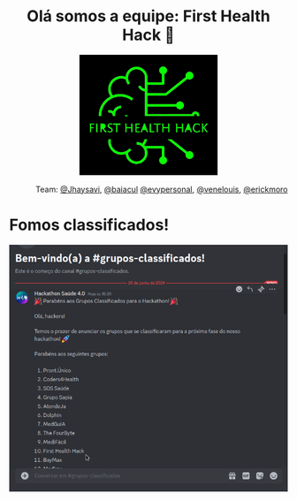 <h1 align="center">Olá somos a equipe: First Health Hack 👋 </h1>

<p align="center">
<img src="fhh.webp" width="250px">
</p>

<!-- by: <a href="https://github.com/evypersonal">@evypersonal</a>  -->

<p align="right">Team: <a href="https://github.com/Jhaysavi">@Jhaysavi</a>, <a href="https://github.com/baiacul">@baiacul</a> <a href="https://github.com/evypersonal">@evypersonal</a>, <a href="https://github.com/venelouis">@venelouis</a>, <a href="https://github.com/erickmoro">@erickmoro</a></p>

<h1 align="left"> Fomos classificados!</h1>
<p align="center">
<img src="classificados.png">
</p>
<!-- (primeira logo) <img src="img.webp">








<!--

**Here are some ideas to get you started:**

🙋‍♀️ A short introduction - what is your organization all about?
🌈 Contribution guidelines - how can the community get involved?
👩‍💻 Useful resources - where can the community find your docs? Is there anything else the community should know?
🍿 Fun facts - what does your team eat for breakfast?
🧙 Remember, you can do mighty things with the power of [Markdown](https://docs.github.com/github/writing-on-github/getting-started-with-writing-and-formatting-on-github/basic-writing-and-formatting-syntax)
-->
